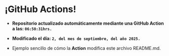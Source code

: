 # ¡GitHub Actions!
* **Repositorio actualizado automáticamente mediante una GitHub Action a las: `06:50:31hrs.`**
* **Modificado el día: `2, del mes de septiembre, del año 2025.`**

* Ejemplo sencillo de cómo la **Action** modifica este archivo README.md.
